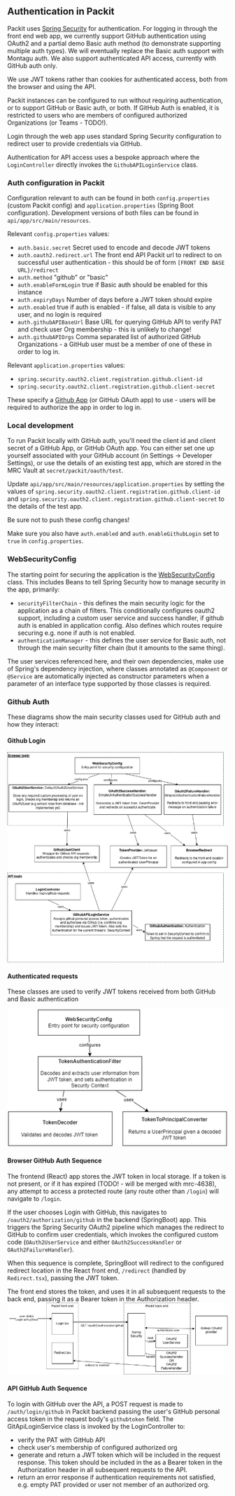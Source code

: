 ## Authentication in Packit

Packit uses [Spring Security](https://spring.io/projects/spring-security) for authentication. For logging in through the front end web app, we currently 
support GitHub authentication using OAuth2 and a partial demo Basic auth method (to demonstrate supporting multiple auth types). We
will eventually replace the Basic auth support with Montagu auth. We also support authenticated API access, currently
with GitHub auth only. 

We use JWT tokens rather than cookies for authenticated access, both from the browser and using the API. 

Packit instances can be configured to run without requiring authentication, or to support GitHub or Basic auth, or both.
If GitHub Auth is enabled, it is restricted to users who are members of configured authorized Organizations (or Teams - TODO!).

Login through the web app uses standard Spring Security configuration to redirect user to provide credentials via
GitHub.

Authentication for API access uses a bespoke approach where the `LoginController` directly invokes the
`GithubAPILoginService` class.

### Auth configuration in Packit
Configuration relevant to auth can be found in both `config.properties` (custom Packit config) and `application.properties`
(Spring Boot configuration). Development versions of both files can be found in `api/app/src/main/resources`.

Relevant `config.properties` values:
- `auth.basic.secret` Secret used to encode and decode JWT tokens
- `auth.oauth2.redirect.url` The front end API Packit url to redirect to on successful user authentication - this should
be of form `[FRONT END BASE URL}/redirect`
- `auth.method` "github" or "basic"
- `auth.enableFormLogin` true if Basic auth should be enabled for this instance
- `auth.expiryDays` Number of days before a JWT token should expire
- `auth.enabled` true if auth is enabled - if false, all data is visible to any user, and no login is required
- `auth.githubAPIBaseUrl` Base URL for querying GitHub API to verify PAT and check user Org membership - this is unlikely to change!
- `auth.githubAPIOrgs` Comma separated list of authorized GitHub Organizations - a GitHub user must be a member 
of one of these in order to log in. 

Relevant `application.properties` values:
- `spring.security.oauth2.client.registration.github.client-id`
- `spring.security.oauth2.client.registration.github.client-secret`

These specify a [Github App](https://docs.github.com/en/apps) (or GitHub OAuth app) to use - users will be required to authorize the app in order to
log in. 

### Local development 

To run Packit locally with GitHub auth, you'll need the client id and client secret of a GitHub App, or GitHub OAuth app. 
You can either set one up yourself associated with your GitHub account (in Settings -> Developer Settings),
or use the details of an existing test app, which are stored in the MRC Vault at
`secret/packit/oauth/test`.

Update `api/app/src/main/resources/application.properties` by setting the values of
`spring.security.oauth2.client.registration.github.client-id` and 
`spring.security.oauth2.client.registration.github.client-secret` to the details of the test app. 

Be sure not to push these config changes!

Make sure you also have `auth.enabled` and `auth.enableGithubLogin` set to `true` in `config.properties`.


### WebSecurityConfig

The starting point for securing the application is the 
[WebSecurityConfig](https://github.com/mrc-ide/packit/blob/main/api/app/src/main/kotlin/packit/security/WebSecurityConfig.kt)
class. This includes Beans to tell Spring Security how to manage security in the app, primarily:
- `securityFilterChain` - this defines the main security logic for the application as a chain of filters. This 
conditionally configures oauth2 support, including a custom user service and success handler, if github auth is enabled
in application config. Also defines which routes require securing e.g. none if auth is not enabled.
- `authenticationManager` - this defines the user service for Basic auth, not through the main security 
filter chain (but it amounts to the same thing).

The user services referenced here, and their own dependencies, make use of Spring's dependency injection, where
classes annotated as `@Component` or `@Service` are automatically injected as constructor parameters when a parameter
of an interface type supported by those classes is required.

### Github Auth

These diagrams show the main security classes used for GitHub auth and how they interact:

#### Github Login
![image](Packit%20Github%20login.drawio.png)

#### Authenticated requests 

These classes are used to verify JWT tokens received from both GitHub and Basic authentication

![image](Packit%20JWT%20authenticate.drawio.png)

#### Browser GitHub Auth Sequence
 
The frontend (React) app stores the JWT token in local storage. If a token is not present, or if it has expired
(TODO! - will be merged with mrc-4638), any attempt to access a protected route (any route other than `/login`) will navigate to `/login`.

If the user chooses
Login with GitHub, this navigates to `/oauth2/authorization/github` in the backend (SpringBoot) app. This triggers
the Spring Security OAuth2 pipeline which manages the redirect to GitHub to confirm user credentials, which invokes
the configured custom code (`OAuth2UserService` and either `OAuth2SuccessHandler` or `OAuth2FailureHandler`). 

When this sequence is complete,
SpringBoot will redirect to the configured redirect location in the React front end, `/redirect` (handled by
`Redirect.tsx`), passing the JWT token. 

The front end stores the token, and uses it in all subsequent requests to the 
back end, passing it as a Bearer token in the Authorization header. 
![image](Packit%20browser%20login.drawio.png)


#### API GitHub Auth Sequence

To login with GitHub over the API, a POST request is made to `/auth/login/github` in Packit backend passing the user's GitHub
personal access token in the request body's `githubtoken` field. 
The GitApiLoginService class is invoked by the LoginController to:
- verify the PAT with GitHub API
- check user's membership of configured authorized org
- generate and return a JWT token which will be included in the request response. This token should be included in the 
as a Bearer token in the Authorization header in all subsequent requests to the API.
- return an error response if authentication requirements not satisfied, e.g. empty PAT provided or user not member of
an authorized org. 
